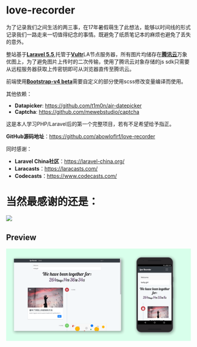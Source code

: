 # love-recorder

<p>为了记录我们之间生活的两三事，在17年暑假萌生了此想法，能够以时间线的形式记录我们一路走来一切值得纪念的事情。既避免了纸质笔记本的麻烦也避免了丢失的意外。</p>
<p>整站基于<a href="https://laravel.com/" target="_blank"><b>Laravel 5.5</b></a>,托管于<a href="https://www.vultr.com/?ref=7125603" target="_blank"><b>Vultr</b></a>LA节点服务器，所有图片均储存在<a href="https://cloud.tencent.com/" target="_blank"><b>腾讯云</b></a>万象优图上，为了避免图片上传时的二次传输，使用了腾讯云对象存储的js sdk只需要从远程服务器获取上传密钥即可从浏览器直传至腾讯云。</p>
<p>前端使用<a href="http://getbootstrap.com/"><b>Bootstrap-v4 beta</b></a>需要自定义的部分使用scss修改变量编译而使用。</p>
<p>其他依赖：</p>
<ul>
    <li><b>Datapicker</b>: <a href="https://github.com/t1m0n/air-datepicker" target="_blank">https://github.com/t1m0n/air-datepicker</a></li>
    <li><b>Captcha</b>: <a href="https://github.com/mewebstudio/captcha" target="_blank">https://github.com/mewebstudio/captcha</a></li>
</ul>
<p>这是本人学习PHP/Laravel后的第一个完整项目，若有不足希望给予指正。</p>
<p><b>GitHub源码地址</b>：<a href="https://github.com/abowloflrf/love-recorder" target="_blank">https://github.com/abowloflrf/love-recorder</a></p>
<p>同时感谢：</p>
<ul>
    <li><b>Laravel China社区</b>：<a href="https://laravel-china.org" target="_blank">https://laravel-china.org/</a></li>
    <li><b>Laracasts</b>：<a href="https://laracasts.com" target="_blank">https://laracasts.com/</a></li>
    <li><b>Codecasts</b>：<a href="https://www.codecasts.com" target="_blank">https://www.codecasts.com/</a></li>
</ul>
<h1>当然最感谢的还是：</h1>

![](https://loverecorder-1251779005.picsh.myqcloud.com/girlfriend.jpg/view)

## Preview
![](preview.png) 